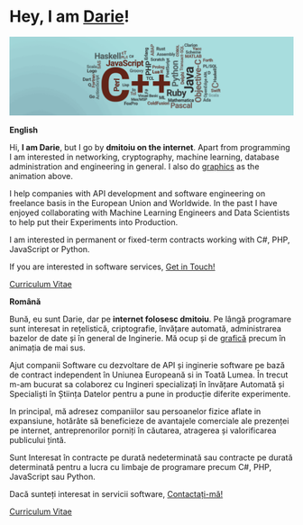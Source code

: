 # Hey, I am [Darie](https://www.linkedin.com/in/dmitoiu)!

![](Docs/88445674fd944fd1db76140e2e989887.gif)

**English**

Hi, **I am Darie**, but I go by **dmitoiu on the internet**. Apart from programming I am interested in networking, cryptography, machine learning, database administration and engineering in general. 
I also do [graphics](https://dmitoiu.com) as the animation above.

I help companies with API development and software engineering on freelance basis in the European Union and Worldwide. In the past I have enjoyed collaborating with Machine Learning Engineers and Data Scientists to help put their Experiments into Production.

I am interested in permanent or fixed-term contracts working with C#, PHP, JavaScript or Python.

If you are interested in software services, [Get in Touch!](mailto:dmitoiu@hotmail.com)

[Curriculum Vitae](https://github.com/dmitoiu/Curriculum-Vitae/blob/master/Darie-Dragos_Mitoiu_Resume.pdf)

**Română**

Bună, eu sunt Darie, dar pe **internet folosesc dmitoiu**. Pe lângă programare sunt interesat in rețelistică, criptografie, învățare automată, administrarea bazelor de date și în general de Inginerie. Mă ocup și de [grafică](https://dmitoiu.com) precum în animația de mai sus.

Ajut companii Software cu dezvoltare de API și inginerie software pe bază de contract independent în Uniunea Europeană si in Toată Lumea. În trecut m-am bucurat sa colaborez cu Ingineri specializați în învățare Automată și Specialiști în Știința Datelor pentru a pune in producție diferite experimente.  

In principal, mă adresez companiilor sau persoanelor fizice aflate in expansiune, hotărâte să beneficieze de avantajele comerciale ale prezenței pe internet, antreprenorilor porniți în căutarea, atragerea și valorificarea publicului țintă.

Sunt Interesat în contracte pe durată nedeterminată sau contracte pe durată determinată pentru a lucra cu limbaje de programare precum C#, PHP, JavaScript sau Python.

Dacă sunteți interesat in servicii software, [Contactați-mă!](mailto:dmitoiu@hotmail.com)

[Curriculum Vitae](https://github.com/dmitoiu/Curriculum-Vitae/blob/master/Darie-Dragos_Mitoiu_Resume.pdf)